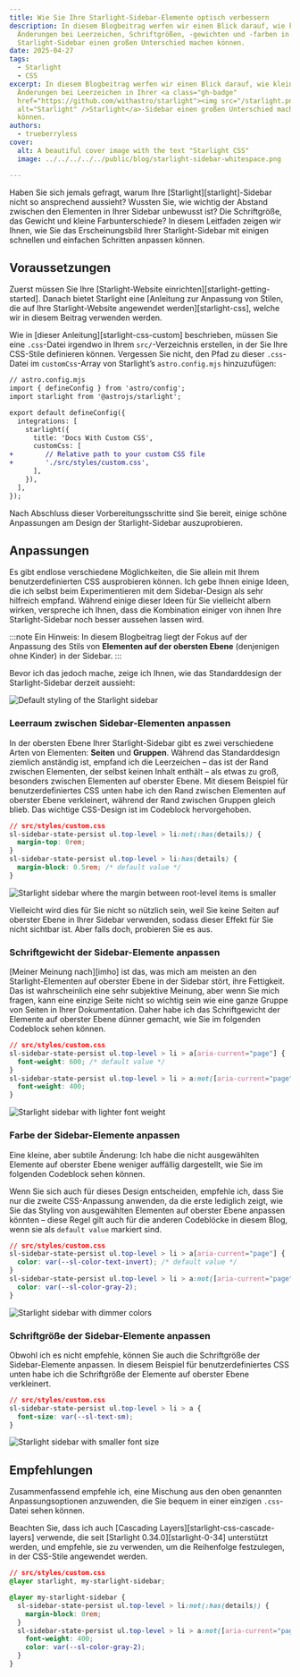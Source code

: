 ```yaml
---
title: Wie Sie Ihre Starlight-Sidebar-Elemente optisch verbessern
description: In diesem Blogbeitrag werfen wir einen Blick darauf, wie kleine
  Änderungen bei Leerzeichen, Schriftgrößen, -gewichten und -farben in Ihrer
  Starlight-Sidebar einen großen Unterschied machen können.
date: 2025-04-27
tags:
  - Starlight
  - CSS
excerpt: In diesem Blogbeitrag werfen wir einen Blick darauf, wie kleine
  Änderungen bei Leerzeichen in Ihrer <a class="gh-badge"
  href="https://github.com/withastro/starlight"><img src="/starlight.png"
  alt="Starlight" />Starlight</a>-Sidebar einen großen Unterschied machen
  können.
authors:
  - trueberryless
cover:
  alt: A beautiful cover image with the text "Starlight CSS"
  image: ../../../../../public/blog/starlight-sidebar-whitespace.png

---
```


Haben Sie sich jemals gefragt, warum Ihre \[Starlight]\[starlight]-Sidebar nicht so ansprechend aussieht? Wussten Sie, wie wichtig der Abstand zwischen den Elementen in Ihrer Sidebar unbewusst ist? Die Schriftgröße, das Gewicht und kleine Farbunterschiede? In diesem Leitfaden zeigen wir Ihnen, wie Sie das Erscheinungsbild Ihrer Starlight-Sidebar mit einigen schnellen und einfachen Schritten anpassen können.

## Voraussetzungen

Zuerst müssen Sie Ihre \[Starlight-Website einrichten]\[starlight-getting-started]. Danach bietet Starlight eine \[Anleitung zur Anpassung von Stilen, die auf Ihre Starlight-Website angewendet werden]\[starlight-css], welche wir in diesem Beitrag verwenden werden.

Wie in \[dieser Anleitung]\[starlight-css-custom] beschrieben, müssen Sie eine `.css`-Datei irgendwo in Ihrem `src/`-Verzeichnis erstellen, in der Sie Ihre CSS-Stile definieren können. Vergessen Sie nicht, den Pfad zu dieser `.css`-Datei im `customCss`-Array von Starlight’s `astro.config.mjs` hinzuzufügen:

```diff lang="js"
// astro.config.mjs
import { defineConfig } from 'astro/config';
import starlight from '@astrojs/starlight';

export default defineConfig({
  integrations: [
    starlight({
      title: 'Docs With Custom CSS',
      customCss: [
+        // Relative path to your custom CSS file
+        './src/styles/custom.css',
      ],
    }),
  ],
});
```

Nach Abschluss dieser Vorbereitungsschritte sind Sie bereit, einige schöne Anpassungen am Design der Starlight-Sidebar auszuprobieren.

## Anpassungen

Es gibt endlose verschiedene Möglichkeiten, die Sie allein mit Ihrem benutzerdefinierten CSS ausprobieren können. Ich gebe Ihnen einige Ideen, die ich selbst beim Experimentieren mit dem Sidebar-Design als sehr hilfreich empfand. Während einige dieser Ideen für Sie vielleicht albern wirken, verspreche ich Ihnen, dass die Kombination einiger von ihnen Ihre Starlight-Sidebar noch besser aussehen lassen wird.

:::note
Ein Hinweis: In diesem Blogbeitrag liegt der Fokus auf der Anpassung des Stils von **Elementen auf der obersten Ebene** (denjenigen ohne Kinder) in der Sidebar.
:::

Bevor ich das jedoch mache, zeige ich Ihnen, wie das Standarddesign der Starlight-Sidebar derzeit aussieht:

![Default styling of the Starlight sidebar](../../../../assets/sidebar-css/no-css.png)

### Leerraum zwischen Sidebar-Elementen anpassen

In der obersten Ebene Ihrer Starlight-Sidebar gibt es zwei verschiedene Arten von Elementen: **Seiten** und **Gruppen**. Während das Standarddesign ziemlich anständig ist, empfand ich die Leerzeichen – das ist der Rand zwischen Elementen, der selbst keinen Inhalt enthält – als etwas zu groß, besonders zwischen Elementen auf oberster Ebene. Mit diesem Beispiel für benutzerdefiniertes CSS unten habe ich den Rand zwischen Elementen auf oberster Ebene verkleinert, während der Rand zwischen Gruppen gleich blieb. Das wichtige CSS-Design ist im Codeblock hervorgehoben.

```css {3} showLineNumbers=false
// src/styles/custom.css
sl-sidebar-state-persist ul.top-level > li:not(:has(details)) {
  margin-top: 0rem;
}
sl-sidebar-state-persist ul.top-level > li:has(details) {
  margin-block: 0.5rem; /* default value */
}
```

![Starlight sidebar where the margin between root-level items is smaller](../../../../assets/sidebar-css/whitespaces.png)

Vielleicht wird dies für Sie nicht so nützlich sein, weil Sie keine Seiten auf oberster Ebene in Ihrer Sidebar verwenden, sodass dieser Effekt für Sie nicht sichtbar ist. Aber falls doch, probieren Sie es aus.

### Schriftgewicht der Sidebar-Elemente anpassen

\[Meiner Meinung nach]\[imho] ist das, was mich am meisten an den Starlight-Elementen auf oberster Ebene in der Sidebar stört, ihre Fettigkeit. Das ist wahrscheinlich eine sehr subjektive Meinung, aber wenn Sie mich fragen, kann eine einzige Seite nicht so wichtig sein wie eine ganze Gruppe von Seiten in Ihrer Dokumentation. Daher habe ich das Schriftgewicht der Elemente auf oberster Ebene dünner gemacht, wie Sie im folgenden Codeblock sehen können.

```css {6} showLineNumbers=false
// src/styles/custom.css
sl-sidebar-state-persist ul.top-level > li > a[aria-current="page"] {
  font-weight: 600; /* default value */
}
sl-sidebar-state-persist ul.top-level > li > a:not([aria-current="page"]) {
  font-weight: 400;
}
```

![Starlight sidebar with lighter font weight](../../../../assets/sidebar-css/font-weight.png)

### Farbe der Sidebar-Elemente anpassen

Eine kleine, aber subtile Änderung: Ich habe die nicht ausgewählten Elemente auf oberster Ebene weniger auffällig dargestellt, wie Sie im folgenden Codeblock sehen können.

Wenn Sie sich auch für dieses Design entscheiden, empfehle ich, dass Sie nur die zweite CSS-Anpassung anwenden, da die erste lediglich zeigt, wie Sie das Styling von ausgewählten Elementen auf oberster Ebene anpassen könnten – diese Regel gilt auch für die anderen Codeblöcke in diesem Blog, wenn sie als `default value` markiert sind.

```css {6} showLineNumbers=false
// src/styles/custom.css
sl-sidebar-state-persist ul.top-level > li > a[aria-current="page"] {
  color: var(--sl-color-text-invert); /* default value */
}
sl-sidebar-state-persist ul.top-level > li > a:not([aria-current="page"]) {
  color: var(--sl-color-gray-2);
}
```

![Starlight sidebar with dimmer colors](../../../../assets/sidebar-css/color.png)

### Schriftgröße der Sidebar-Elemente anpassen

Obwohl ich es nicht empfehle, können Sie auch die Schriftgröße der Sidebar-Elemente anpassen. In diesem Beispiel für benutzerdefiniertes CSS unten habe ich die Schriftgröße der Elemente auf oberster Ebene verkleinert.

```css {3} showLineNumbers=false
// src/styles/custom.css
sl-sidebar-state-persist ul.top-level > li > a {
  font-size: var(--sl-text-sm);
}
```

![Starlight sidebar with smaller font size](../../../../assets/sidebar-css/font-size.png)

## Empfehlungen

Zusammenfassend empfehle ich, eine Mischung aus den oben genannten Anpassungsoptionen anzuwenden, die Sie bequem in einer einzigen `.css`-Datei sehen können.

Beachten Sie, dass ich auch \[Cascading Layers]\[starlight-css-cascade-layers] verwende, die seit \[Starlight 0.34.0]\[starlight-0-34] unterstützt werden, und empfehle, sie zu verwenden, um die Reihenfolge festzulegen, in der CSS-Stile angewendet werden.

```css showLineNumbers=false
// src/styles/custom.css
@layer starlight, my-starlight-sidebar;

@layer my-starlight-sidebar {
  sl-sidebar-state-persist ul.top-level > li:not(:has(details)) {
    margin-block: 0rem;
  }
  sl-sidebar-state-persist ul.top-level > li > a:not([aria-current="page"]) {
    font-weight: 400;
    color: var(--sl-color-gray-2);
  }
}
```

[starlight]: https://starlight.astro.build

[starlight-getting-started]: https://starlight.astro.build/getting-started/

[starlight-css]: https://starlight.astro.build/guides/css-and-tailwind/

[starlight-css-custom]: https://starlight.astro.build/guides/css-and-tailwind/#custom-css-styles

[starlight-css-cascade-layers]: https://starlight.astro.build/guides/css-and-tailwind/#cascade-layers

[starlight-0-34]: https://github.com/withastro/starlight/releases/tag/%40astrojs%2Fstarlight%400.34.0

[imho]: https://en.wiktionary.org/wiki/IMHO

